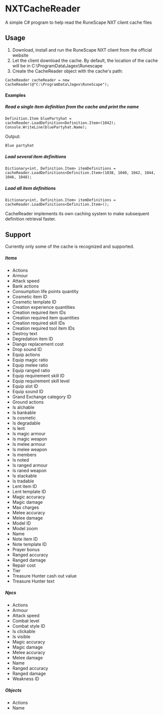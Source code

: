 # NXTCacheReader
A simple C# program to help read the RuneScape NXT client cache files

## Usage

1. Download, install and run the RuneScape NXT client from the official website
2. Let the client download the cache. By default, the location of the cache will be in C:\ProgramData\Jagex\Runescape
3. Create the CacheReader object with the cache's path:
```
CacheReader cacheReader = new CacheReader(@"C:\ProgramData\Jagex\RuneScape");
```

#### Examples
##### Read a single item definition from the cache and print the name
```
Definition.Item bluePartyhat = cacheReader.LoadDefinition<Definition.Item>(1042);
Console.WriteLine(bluePartyhat.Name);
```
Output:
```
Blue partyhat
```

##### Load several item definitions
```
Dictionary<int, Definition.Item> itemDefinitions = cacheReader.LoadDefinitions<Definition.Item>(1038, 1040, 1042, 1044, 1046, 1048);
```

##### Load all item definitions
```
Dictionary<int, Definition.Item> itemDefinitions = cacheReader.LoadDefinitions<Definition.Item>();
```

CacheReader implements its own caching system to make subsequent definition retrieval faster.

## Support
Currently only some of the cache is recognized and supported.

##### Items
- Actions
- Armour
- Attack speed
- Bank actions
- Consumption life points quantity
- Cosmetic item ID
- Cosmetic template ID
- Creation experience quantities
- Creation required item IDs
- Creation required item quantities
- Creation required skill IDs
- Creation required tool item IDs
- Destroy text
- Degredation item ID
- Diango replacement cost
- Drop sound ID
- Equip actions
- Equip magic ratio
- Equip melee ratio
- Equip ranged ratio
- Equip requirement skill ID
- Equip requirement skill level
- Equip slot ID
- Equip sound ID
- Grand Exchange category ID
- Ground actions
- Is alchable
- Is bankable
- Is cosmetic
- Is degradable
- Is lent
- Is magic armour
- Is magic weapon
- Is melee armour
- Is melee weapon
- Is members
- Is noted
- Is ranged armour
- Is raned weapon
- Is stackable
- Is tradable
- Lent item ID
- Lent template ID
- Magic accuracy
- Magic damage
- Max charges
- Melee accuracy
- Melee damage
- Model ID
- Model zoom
- Name
- Note item ID
- Note template ID
- Prayer bonus
- Ranged accuracy
- Ranged damage
- Repair cost
- Tier
- Treasure Hunter cash out value
- Treasure Hunter text

##### Npcs
- Actions
- Armour
- Attack speed
- Combat level
- Combat style ID
- Is clickable
- Is visible
- Magic accuracy
- Magic damage
- Melee accuracy
- Melee damage
- Name
- Ranged accuracy
- Ranged damage
- Weakness ID

##### Objects
- Actions
- Name
